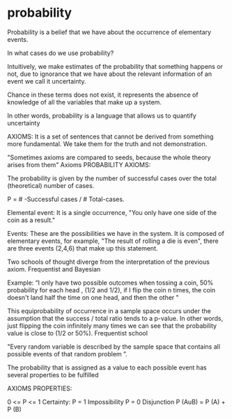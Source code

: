 # probability

Probability is a belief that we have about the occurrence of elementary events.

In what cases do we use probability?

Intuitively, we make estimates of the probability that something happens or not, due to ignorance
that we have about the relevant information of an event we call it uncertainty.

Chance in these terms does not exist, it represents the absence of knowledge of all
the variables that make up a system.

In other words, probability is a language that allows us to quantify uncertainty

AXIOMS:
It is a set of sentences that cannot be derived from something more fundamental. We take them for the truth
and not demonstration.

"Sometimes axioms are compared to seeds, because the whole theory arises from them"
Axioms
PROBABILITY AXIOMS:

The probability is given by the number of successful cases over the total (theoretical) number of cases.

P = # -Successful cases / # Total-cases.

Elemental event: It is a single occurrence, "You only have one side of the coin as a result."

Events: These are the possibilities we have in the system. It is composed of elementary events,
for example, "The result of rolling a die is even", there are three events (2,4,6) that make up this statement.

Two schools of thought diverge from the interpretation of the previous axiom. Frequentist and Bayesian

Example: “I only have two possible outcomes when tossing a coin, 50% probability for each head
, (1/2 and 1/2), if I flip the coin n times, the coin doesn't land half the time on one head, and then the other "

This equiprobability of occurrence in a sample space occurs under the assumption that
the success / total ratio tends to a p-value. In other words, just flipping the coin
infinitely many times we can see that the probability value is close to (1/2 or 50%).
Frequentist school

"Every random variable is described by the sample space that contains all possible events
of that random problem ”.

The probability that is assigned as a value to each possible event has several properties to be fulfilled

AXIOMS PROPERTIES:

0 <= P <= 1
Certainty: P = 1
Impossibility P = 0
Disjunction P (AuB) = P (A) + P (B)
